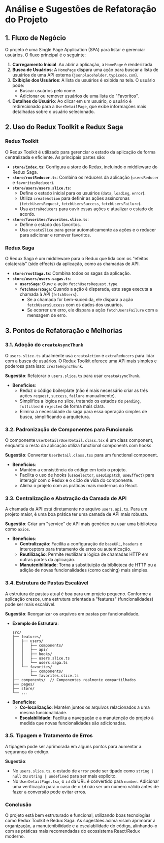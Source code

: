 # Análise e Sugestões de Refatoração do Projeto

## 1. Fluxo de Negócio

O projeto é uma Single Page Application (SPA) para listar e gerenciar usuários. O fluxo principal é o seguinte:

1.  **Carregamento Inicial**: Ao abrir a aplicação, a `HomePage` é renderizada.
2.  **Busca de Usuários**: A `HomePage` dispara uma ação para buscar a lista de usuários de uma API externa (`jsonplaceholder.typicode.com`).
3.  **Exibição dos Usuários**: A lista de usuários é exibida na tela. O usuário pode:
    *   Buscar usuários pelo nome.
    *   Adicionar ou remover usuários de uma lista de "Favoritos".
4.  **Detalhes do Usuário**: Ao clicar em um usuário, o usuário é redirecionado para a `UserDetailPage`, que exibe informações mais detalhadas sobre o usuário selecionado.

## 2. Uso do Redux Toolkit e Redux Saga

### Redux Toolkit

O Redux Toolkit é utilizado para gerenciar o estado da aplicação de forma centralizada e eficiente. As principais partes são:

*   **`store/index.ts`**: Configura a store do Redux, incluindo o middleware do Redux Saga.
*   **`store/rootReducer.ts`**: Combina os reducers da aplicação (`usersReducer` e `favoritesReducer`).
*   **`store/users/users.slice.ts`**:
    *   Define o estado inicial para os usuários (`data`, `loading`, `error`).
    *   Utiliza `createAction` para definir as ações assíncronas (`fetchUsersRequest`, `fetchUsersSuccess`, `fetchUsersFailure`).
    *   Usa `extraReducers` para ouvir essas ações e atualizar o estado de acordo.
*   **`store/favorites/favorites.slice.ts`**:
    *   Define o estado dos favoritos.
    *   Usa `createSlice` para gerar automaticamente as ações e o reducer para adicionar e remover favoritos.

### Redux Saga

O Redux Saga é um middleware para o Redux que lida com os "efeitos colaterais" (side effects) da aplicação, como as chamadas de API.

*   **`store/rootSaga.ts`**: Combina todos os sagas da aplicação.
*   **`store/users/users.sagas.ts`**:
    *   **`usersSaga`**: Ouve a ação `fetchUsersRequest.type`.
    *   **`fetchUsersSaga`**: Quando a ação é disparada, este saga executa a chamada à API (`fetchUsers`).
        *   Se a chamada for bem-sucedida, ele dispara a ação `fetchUsersSuccess` com os dados dos usuários.
        *   Se ocorrer um erro, ele dispara a ação `fetchUsersFailure` com a mensagem de erro.

## 3. Pontos de Refatoração e Melhorias

### 3.1. Adoção do `createAsyncThunk`

O `users.slice.ts` atualmente usa `createAction` e `extraReducers` para lidar com a busca de usuários. O Redux Toolkit oferece uma API mais simples e poderosa para isso: `createAsyncThunk`.

**Sugestão**: Refatorar o `users.slice.ts` para usar `createAsyncThunk`.

*   **Benefícios**:
    *   Reduz o código boilerplate (não é mais necessário criar as três ações `request`, `success`, `failure` manualmente).
    *   Simplifica a lógica no slice, tratando os estados de `pending`, `fulfilled` e `rejected` de forma mais clara.
    *   Elimina a necessidade do saga para essa operação simples de busca, simplificando a arquitetura.

### 3.2. Padronização de Componentes para Funcionais

O componente `UserDetail/UserDetail.class.tsx` é um class component, enquanto o resto da aplicação utiliza functional components com hooks.

**Sugestão**: Converter `UserDetail.class.tsx` para um functional component.

*   **Benefícios**:
    *   Mantém a consistência do código em todo o projeto.
    *   Facilita o uso de hooks (`useSelector`, `useDispatch`, `useEffect`) para interagir com o Redux e o ciclo de vida do componente.
    *   Alinha o projeto com as práticas mais modernas do React.

### 3.3. Centralização e Abstração da Camada de API

A chamada da API está diretamente no arquivo `users.api.ts`. Para um projeto maior, é uma boa prática ter uma camada de API mais robusta.

**Sugestão**: Criar um "service" de API mais genérico ou usar uma biblioteca como `axios`.

*   **Benefícios**:
    *   **Centralização**: Facilita a configuração de `baseURL`, `headers` e interceptors para tratamento de erros ou autenticação.
    *   **Reutilização**: Permite reutilizar a lógica de chamadas HTTP em outras partes da aplicação.
    *   **Manutenibilidade**: Torna a substituição da biblioteca de HTTP ou a adição de novas funcionalidades (como caching) mais simples.

### 3.4. Estrutura de Pastas Escalável

A estrutura de pastas atual é boa para um projeto pequeno. Conforme a aplicação cresce, uma estrutura orientada a "features" (funcionalidades) pode ser mais escalável.

**Sugestão**: Reorganizar os arquivos em pastas por funcionalidade.

*   **Exemplo de Estrutura**:
    ```
    src/
    ├── features/
    │   ├── users/
    │   │   ├── components/
    │   │   ├── api/
    │   │   ├── hooks/
    │   │   ├── users.slice.ts
    │   │   └── users.saga.ts
    │   └── favorites/
    │       ├── components/
    │       └── favorites.slice.ts
    ├── components/  // Componentes realmente compartilhados
    ├── pages/
    ├── store/
    └── ...
    ```
*   **Benefícios**:
    *   **Co-localização**: Mantém juntos os arquivos relacionados a uma mesma funcionalidade.
    *   **Escalabilidade**: Facilita a navegação e a manutenção do projeto à medida que novas funcionalidades são adicionadas.

### 3.5. Tipagem e Tratamento de Erros

A tipagem pode ser aprimorada em alguns pontos para aumentar a segurança do código.

**Sugestão**:

*   No `users.slice.ts`, o estado de `error` pode ser tipado como `string | null` ou `string | undefined` para ser mais explícito.
*   No `UserDetailPage.tsx`, o `id` da URL é convertido para `number`. Adicionar uma verificação para o caso de o `id` não ser um número válido antes de fazer a conversão pode evitar erros.

### Conclusão

O projeto está bem estruturado e funcional, utilizando boas tecnologias como Redux Toolkit e Redux Saga. As sugestões acima visam aprimorar a organização, a manutenibilidade e a escalabilidade do código, alinhando-o com as práticas mais recomendadas do ecossistema React/Redux moderno.
